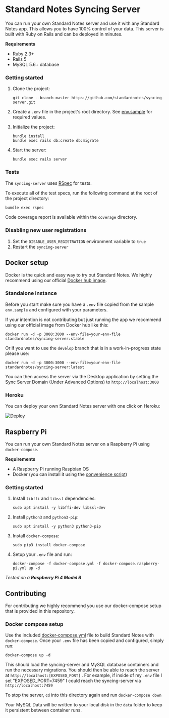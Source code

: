 # Standard Notes Syncing Server

You can run your own Standard Notes server and use it with any Standard Notes app. This allows you to have 100% control of your data. This server is built with Ruby on Rails and can be deployed in minutes.

**Requirements**

- Ruby 2.3+
- Rails 5
- MySQL 5.6+ database

### Getting started

1. Clone the project:

	```
	git clone --branch master https://github.com/standardnotes/syncing-server.git
	```

1. Create a `.env` file in the project's root directory. See [env.sample](env.sample) for required values.

1. Initialize the project:

	```
	bundle install
	bundle exec rails db:create db:migrate
	```

1. Start the server:

	```
	bundle exec rails server
	```

### Tests

The `syncing-server` uses [RSpec](http://rspec.info) for tests.

To execute all of the test specs, run the following command at the root of the project directory:

```bash
bundle exec rspec
```

Code coverage report is available within the `coverage` directory.

### Disabling new user registrations

1. Set the `DISABLE_USER_REGISTRATION` environment variable to `true`
1. Restart the `syncing-server`

## Docker setup

Docker is the quick and easy way to try out Standard Notes. We highly recommend using our official [Docker hub image](https://hub.docker.com/repository/docker/standardnotes/syncing-server).

### Standalone instance

Before you start make sure you have a `.env` file copied from the sample `env.sample` and configured with your parameters.

If your intention is not contributing but just running the app we recommend using our official image from Docker hub like this:
```
docker run -d -p 3000:3000 --env-file=your-env-file standardnotes/syncing-server:stable
```

Or if you want to use the `develop` branch that is in a work-in-progress state please use:
```
docker run -d -p 3000:3000 --env-file=your-env-file standardnotes/syncing-server:latest
```

You can then access the server via the Desktop application by setting the Sync Server Domain (Under Advanced Options) to `http://localhost:3000`

### Heroku

You can deploy your own Standard Notes server with one click on Heroku:

[![Deploy](https://www.herokucdn.com/deploy/button.svg)](https://heroku.com/deploy)

## Raspberry Pi

You can run your own Standard Notes server on a Raspberry Pi using `docker-compose`.

**Requirements**

- A Raspberry Pi running Raspbian OS
- Docker (you can install it using the [convenience script](https://docs.docker.com/install/linux/docker-ce/debian/#install-using-the-convenience-script))

### Getting started

1. Install `libffi` and `libssl` dependencies:
	```
	sudo apt install -y libffi-dev libssl-dev
	```

1. Install `python3` and `python3-pip`:
	```
	sudo apt install -y python3 python3-pip
	```

1. Install `docker-compose`:
	```
	sudo pip3 install docker-compose
	```

1. Setup your `.env` file and run:
	```
	docker-compose -f docker-compose.yml -f docker-compose.raspberry-pi.yml up -d
	```

*Tested on a **Raspberry Pi 4 Model B***

## Contributing

For contributing we highly recommend you use our docker-compose setup that is provided in this repository.

### Docker compose setup

Use the included [docker-compose.yml](docker-compose.yml) file to build Standard Notes with `docker-compose`. Once your `.env` file has been copied and configured, simply run:

```
docker-compose up -d
```

This should load the syncing-server and MySQL database containers and run the necessary migrations. You should then be able to reach the server at `http://localhost:[EXPOSED_PORT]` . For example, if inside of my `.env` file I set "EXPOSED_PORT=7459" I could reach the syncing-server via `http://localhost:7459`

To stop the server, `cd` into this directory again and run `docker-compose down`

Your MySQL Data will be written to your local disk in the `data` folder to keep it persistent between container runs.
